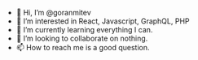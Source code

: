 - 👋 Hi, I’m @goranmitev
- 👀 I’m interested in React, Javascript, GraphQL, PHP
- 🌱 I’m currently learning everything I can.
- 💞️ I’m looking to collaborate on nothing.
- 📫 How to reach me is a good question.

<!---
goranmitev/goranmitev is a ✨ special ✨ repository because its `README.md` (this file) appears on your GitHub profile.
You can click the Preview link to take a look at your changes.
--->

